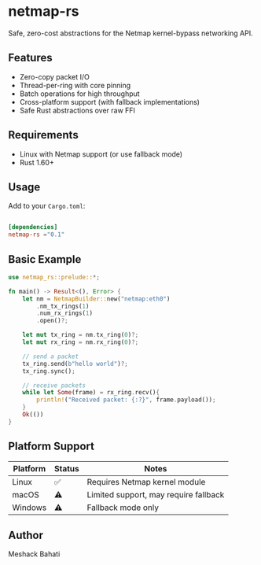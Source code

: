 # netmap-rs

Safe, zero-cost abstractions for the Netmap kernel-bypass networking API.

## Features

- Zero-copy packet I/O
- Thread-per-ring with core pinning
- Batch operations for high throughput
- Cross-platform support (with fallback implementations)
- Safe Rust abstractions over raw FFI

## Requirements

- Linux with Netmap support (or use fallback mode)
- Rust 1.60+

## Usage

Add to your  `Cargo.toml`:

```toml

[dependencies]
netmap-rs ="0.1"
```

## Basic Example

```rust
use netmap_rs::prelude::*;

fn main() -> Result<(), Error> {
    let nm = NetmapBuilder::new("netmap:eth0")
        .nm_tx_rings(1)
        .num_rx_rings(1)
        .open()?;

    let mut tx_ring = nm.tx_ring(0)?;
    let mut rx_ring = nm.rx_ring(0)?;

    // send a packet
    tx_ring.send(b"hello world")?;
    tx_ring.sync();

    // receive packets
    while let Some(frame) = rx_ring.recv(){
        println!("Received packet: {:?}", frame.payload());
    }
    Ok(())
}
```

## Platform Support

|Platform | Status | Notes                                 |
|---------|--------|---------------------------------------|
| Linux   |   ✅   | Requires Netmap kernel module         |
| macOS   |   ⚠️   | Limited support, may require fallback |
| Windows |   ⚠️   | Fallback mode only                    |

## Author
Meshack Bahati

